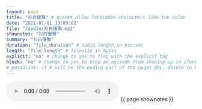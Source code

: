 ```yaml
---
layout: post
title: "衫白優雅" # quotes allow forbidden characters like the colon
date: "2021-01-01 13:09:02"
file: "/audio/衫白優雅.mp3"
shownotes: "衫白優雅"
summary: "衫白優雅"
duration: "file_duration" # audio length in min:sec
length: "file_length" # filesize in bytes
explicit: "no" # change to yes to flag with the explicit tag
block: "no" # change to yes to keep an episode from showing up in iTunes
# permalink: /1 # will be the ending part of the pages URL, delete to default to the title
---
```


<audio controls>
<source src="{{site.url}}{{site.baseurl}}{{ page.file }}" type="audio/x-mp3">
Your browser does not support the audio element.
</audio>
{{ page.shownotes }}
